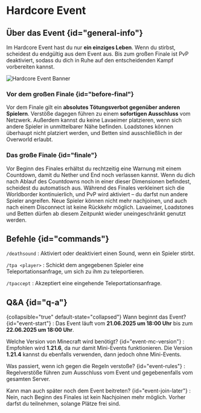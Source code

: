 <primary-label ref="event-held"/>
<secondary-label ref="hardcore-event-mc-version"/>
<secondary-label ref="hardcore-event-date"/>

# Hardcore Event

## Über das Event {id="general-info"}

Im Hardcore Event hast du nur **ein einziges Leben**. Wenn du stirbst, scheidest du endgültig aus
dem
Event aus. Bis zum großen Finale ist PvP deaktiviert, sodass du dich in Ruhe auf den entscheidenden
Kampf vorbereiten kannst.

![Hardcore Event Banner](hardcore-event.png)

### Vor dem großen Finale {id="before-final"}

Vor dem Finale gilt ein **absolutes Tötungsverbot gegenüber anderen Spielern**. Verstöße dagegen
führen
zu einem **sofortigen Ausschluss** vom Netzwerk. Außerdem kannst du keine Lavaeimer platzieren, wenn
sich andere Spieler in unmittelbarer Nähe befinden. Loadstones können überhaupt nicht platziert
werden,
und Betten sind ausschließlich in der Overworld erlaubt.

### Das große Finale {id="finale"}

Vor Beginn des Finales erhältst du rechtzeitig eine Warnung mit einem Countdown, damit du Nether und
End noch verlassen kannst. Wenn du dich nach Ablauf des Countdowns noch in einer dieser Dimensionen
befindest, scheidest du automatisch aus. Während des Finales verkleinert sich die Worldborder
kontinuierlich, und PvP wird aktiviert – du darfst nun andere Spieler angreifen. Neue Spieler können
nicht mehr nachjoinen, und auch nach einem Disconnect ist keine Rückkehr möglich. Lavaeimer,
Loadstones und Betten dürfen ab diesem Zeitpunkt wieder uneingeschränkt genutzt werden.

## Befehle {id="commands"}

`/deathsound`
: Aktiviert oder deaktiviert einen Sound, wenn ein Spieler stirbt.

`/tpa <player>`
: Schickt dem angegebenen Spieler eine Teleportationsanfrage, um sich zu ihm zu teleportieren.

`/tpaccept`
: Akzeptiert eine eingehende Teleportationsanfrage.

## Q&A {id="q-a"}

{collapsible="true" default-state="collapsed"}
Wann beginnt das Event? {id="event-start"}
: Das Event läuft vom **21.06.2025 um 18:00 Uhr** bis zum **22.06.2025 um 18:00 Uhr**.

Welche Version von Minecraft wird benötigt? {id="event-mc-version"}
: Empfohlen wird **1.21.6**, da nur damit Mini-Events funktionieren.
Die Version **1.21.4** kannst du ebenfalls verwenden, dann jedoch ohne Mini-Events.

Was passiert, wenn ich gegen die Regeln verstoße? {id="event-rules"}
: Regelverstöße führen zum Ausschluss vom Event und gegebenenfalls vom gesamten Server.

Kann man auch später noch dem Event beitreten? {id="event-join-later"}
: Nein, nach Beginn des Finales ist kein Nachjoinen mehr möglich. Vorher darfst du teilnehmen,
solange Plätze frei sind.
